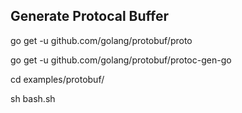 ## Generate Protocal Buffer

go get -u github.com/golang/protobuf/proto

go get -u github.com/golang/protobuf/protoc-gen-go

cd examples/protobuf/

sh bash.sh 

